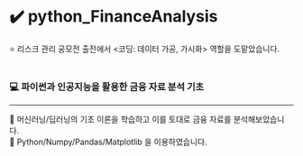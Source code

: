 # ✔️ python_FinanceAnalysis
⭐ 리스크 관리 공모전 출전에서 <코딩: 데이터 가공, 가시화> 역할을 도맡았습니다.
<br></br>
### 💻 파이썬과 인공지능을 활용한 금융 자료 분석 기초 
---
🚩 머신러닝/딥러닝의 기초 이론을 학습하고 이를 토대로 금융 자료를 분석해보았습니다.
<br>
🚩 Python/Numpy/Pandas/Matplotlib 을 이용하였습니다.
<br>
